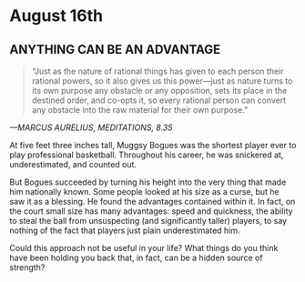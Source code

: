 # August 16th
## ANYTHING CAN BE AN ADVANTAGE

> “Just as the nature of rational things has given to each person their rational powers, so it also gives us this power—just as nature turns to its own purpose any obstacle or any opposition, sets its place in the destined order, and co-opts it, so every rational person can convert any obstacle into the raw material for their own purpose.”

*—MARCUS AURELIUS, MEDITATIONS, 8.35*

At five feet three inches tall, Muggsy Bogues was the shortest player ever to play professional basketball. Throughout his career, he was snickered at, underestimated, and counted out.

But Bogues succeeded by turning his height into the very thing that made him nationally known. Some people looked at his size as a curse, but he saw it as a blessing. He found the advantages contained within it. In fact, on the court small size has many advantages: speed and quickness, the ability to steal the ball from unsuspecting (and significantly taller) players, to say nothing of the fact that players just plain underestimated him.

Could this approach not be useful in your life? What things do you think have been holding you back that, in fact, can be a hidden source of strength?

